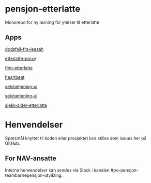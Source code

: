 # pensjon-etterlatte

Monorepo for ny løsning for ytelser til etterlatte

## Apps
[dodsfall-fra-leesah](apps/dodsfall-fra-leesah)

[etterlatte-proxy](apps/etterlatte-proxy)

[finn-etterlatte](apps/finn-etterlatte)

[heartbeat](apps/heartbeat)

[selvbetjening-ui](apps/selvbetjening-ui)

[selvbetjening-ui](apps/selvbetjening-ui)

[sjekk-alder-etterlatte](apps/sjekk-alder-etterlatte)


# Henvendelser

Spørsmål knyttet til koden eller prosjektet kan stilles som issues her på GitHub.

## For NAV-ansatte

Interne henvendelser kan sendes via Slack i kanalen #po-pensjon-teambarnepensjon-utvikling.
